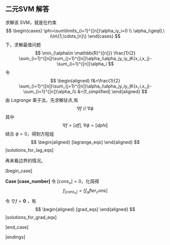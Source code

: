 ## 二元SVM 解答
求解该 SVM，就是在约束
$$
\begin{cases} 
\phi=\sum\limits_{i=1}^{[n]}\alpha_iy_i=0  \\
\alpha_i\geq0,\ i\in\{1,\cdots,[n]\}
\end{cases}
$$
下，求解最值问题
$$
\min_{\alpha\in \mathbb{R}^{[n]}} \frac{1}{2} \sum_{i=1}^{[n]}\sum_{j=1}^{[n]}\alpha_i\alpha_jy_iy_jK(x_i,x_j)-\sum_{i=1}^{[n]}\alpha_i
$$
令
$$
\begin{aligned}
f&=\frac{1}{2} \sum_{i=1}^{[n]}\sum_{j=1}^{[n]}\alpha_i\alpha_jy_iy_jK(x_i,x_j)-\sum_{i=1}^{[n]}\alpha_i\\
&=[f_simplified]
\end{aligned}
$$
由 $Lagrange$ 乘子法，先求解驻点,有
$$
\nabla f \ // \ \nabla\phi
$$
其中
$$
\nabla f=[df],\ \nabla \phi=[dphi]
$$
结合 $\phi=0$，得到方程组
$$
\begin{aligned}
[lagrange_eqs]
\end{aligned}
$$
[solutions_for_lag_eqs]

再来看边界的情况。

[begin_case]

**Case [case_number]**  令 $[cons_v]=0$，化简得
$$
f_{[cons_v]}=[f_after_cons]
$$
 令 $\nabla f=\textbf{0}$ ，有
$$
\begin{aligned}
[grad_eqs]
\end{aligned}
$$
[solutions_for_grad_eqs]

[end_case]

[endings]
